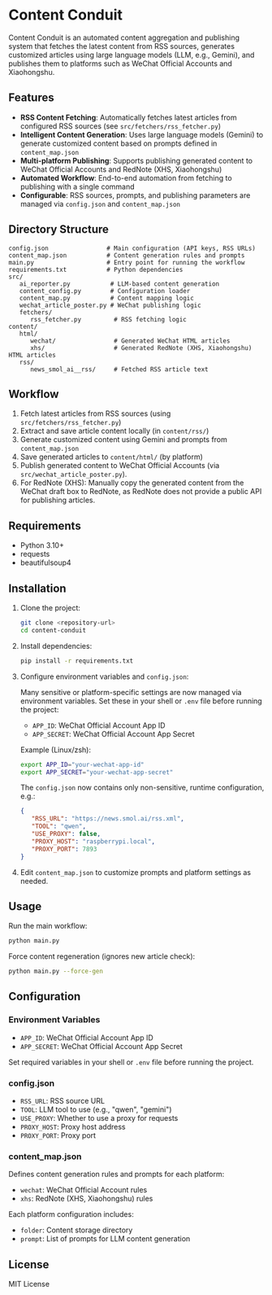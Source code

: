 
# Content Conduit

Content Conduit is an automated content aggregation and publishing system that fetches the latest content from RSS sources, generates customized articles using large language models (LLM, e.g., Gemini), and publishes them to platforms such as WeChat Official Accounts and Xiaohongshu.


## Features

- **RSS Content Fetching**: Automatically fetches latest articles from configured RSS sources (see `src/fetchers/rss_fetcher.py`)
- **Intelligent Content Generation**: Uses large language models (Gemini) to generate customized content based on prompts defined in `content_map.json`
- **Multi-platform Publishing**: Supports publishing generated content to WeChat Official Accounts and RedNote (XHS, Xiaohongshu)
- **Automated Workflow**: End-to-end automation from fetching to publishing with a single command
- **Configurable**: RSS sources, prompts, and publishing parameters are managed via `config.json` and `content_map.json`


## Directory Structure

```
config.json                # Main configuration (API keys, RSS URLs)
content_map.json           # Content generation rules and prompts
main.py                    # Entry point for running the workflow
requirements.txt           # Python dependencies
src/
   ai_reporter.py           # LLM-based content generation
   content_config.py        # Configuration loader
   content_map.py           # Content mapping logic
   wechat_article_poster.py # WeChat publishing logic
   fetchers/
      rss_fetcher.py         # RSS fetching logic
content/
   html/
      wechat/                # Generated WeChat HTML articles
      xhs/                   # Generated RedNote (XHS, Xiaohongshu) HTML articles
   rss/
      news_smol_ai__rss/     # Fetched RSS article text
```

## Workflow

1. Fetch latest articles from RSS sources (using `src/fetchers/rss_fetcher.py`)
2. Extract and save article content locally (in `content/rss/`)
3. Generate customized content using Gemini and prompts from `content_map.json`
4. Save generated articles to `content/html/` (by platform)
5. Publish generated content to WeChat Official Accounts (via `src/wechat_article_poster.py`).
6. For RedNote (XHS): Manually copy the generated content from the WeChat draft box to RedNote, as RedNote does not provide a public API for publishing articles.


## Requirements

- Python 3.10+
- requests
- beautifulsoup4


## Installation

1. Clone the project:
   ```zsh
   git clone <repository-url>
   cd content-conduit
   ```

2. Install dependencies:
   ```zsh
   pip install -r requirements.txt
   ```


3. Configure environment variables and `config.json`:

    Many sensitive or platform-specific settings are now managed via environment variables. Set these in your shell or `.env` file before running the project:

    - `APP_ID`: WeChat Official Account App ID
    - `APP_SECRET`: WeChat Official Account App Secret


    Example (Linux/zsh):
    ```zsh
    export APP_ID="your-wechat-app-id"
    export APP_SECRET="your-wechat-app-secret"
    ```

    The `config.json` now contains only non-sensitive, runtime configuration, e.g.:
    ```json
    {
       "RSS_URL": "https://news.smol.ai/rss.xml",
       "TOOL": "qwen",
       "USE_PROXY": false,
       "PROXY_HOST": "raspberrypi.local",
       "PROXY_PORT": 7893
    }
    ```

4. Edit `content_map.json` to customize prompts and platform settings as needed.


## Usage

Run the main workflow:
```zsh
python main.py
```

Force content regeneration (ignores new article check):
```zsh
python main.py --force-gen
```



## Configuration

### Environment Variables
- `APP_ID`: WeChat Official Account App ID
- `APP_SECRET`: WeChat Official Account App Secret

Set required variables in your shell or `.env` file before running the project.

### config.json
- `RSS_URL`: RSS source URL
- `TOOL`: LLM tool to use (e.g., "qwen", "gemini")
- `USE_PROXY`: Whether to use a proxy for requests
- `PROXY_HOST`: Proxy host address
- `PROXY_PORT`: Proxy port

### content_map.json
Defines content generation rules and prompts for each platform:
- `wechat`: WeChat Official Account rules
- `xhs`: RedNote (XHS, Xiaohongshu) rules

Each platform configuration includes:
- `folder`: Content storage directory
- `prompt`: List of prompts for LLM content generation


## License

MIT License